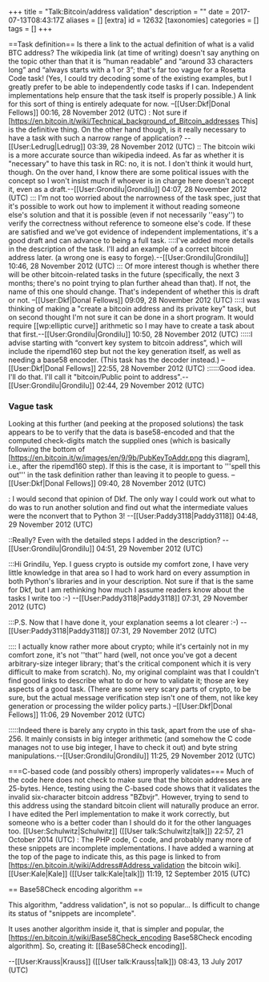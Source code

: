 +++
title = "Talk:Bitcoin/address validation"
description = ""
date = 2017-07-13T08:43:17Z
aliases = []
[extra]
id = 12632
[taxonomies]
categories = []
tags = []
+++

==Task definition==
Is there a link to the actual definition of what is a valid BTC address? The wikipedia link (at time of writing) doesn't say anything on the topic other than that it is “human readable” and “around 33 characters long” and “always starts with a 1 or 3”; that's far too vague for a Rosetta Code task! (Yes, I could try decoding some of the existing examples, but I greatly prefer to be able to independently code tasks if I can. Independent implementations help ensure that the task itself is properly possible.) A link for this sort of thing is entirely adequate for now. –[[User:Dkf|Donal Fellows]] 00:16, 28 November 2012 (UTC)
: Not sure if [https://en.bitcoin.it/wiki/Technical_background_of_Bitcoin_addresses This] is the definitive thing.  On the other hand though, is it really necessary to have a task with such a narrow range of application? --[[User:Ledrug|Ledrug]] 03:39, 28 November 2012 (UTC)
:: The bitcoin wiki is a more accurate source than wikipedia indeed.  As far as whether it is "necessary" to have this task in RC:   no, it is not.  I don't think it would hurt, though.  On the over hand, I know there are some political issues with the concept so I won't insist much if whoever is in charge here doesn't accept it, even as a draft.--[[User:Grondilu|Grondilu]] 04:07, 28 November 2012 (UTC)
::: I'm not too worried about the narrowness of the task spec, just that it's possible to work out how to implement it without reading someone else's solution and that it is possible (even if not necessarily ''easy'') to verify the correctness without reference to someone else's code. If these are satisfied and we've got evidence of independent implementations, it's a good draft and can advance to being a full task.
::::I've added more details in the description of the task.  I'll add an example of a correct bitcoin address later.  (a wrong one is easy to forge).--[[User:Grondilu|Grondilu]] 10:46, 28 November 2012 (UTC)
::: Of more interest though is whether there will be other bitcoin-related tasks in the future (specifically, the next 3 months; there's no point trying to plan further ahead than that). If not, the name of this one should change. That's independent of whether this is draft or not. –[[User:Dkf|Donal Fellows]] 09:09, 28 November 2012 (UTC)
::::I was thinking of making a "create a bitcoin address and its private key" task, but on second thought I'm not sure it can be done in a short program.  It would require [[wp:elliptic curve]] arithmetic so I may have to create a task about that first.--[[User:Grondilu|Grondilu]] 10:50, 28 November 2012 (UTC)
:::::I advise starting with “convert key system to bitcoin address”, which will include the ripemd160 step but not the key generation itself, as well as needing a base58 encoder. (This task has the decoder instead.) –[[User:Dkf|Donal Fellows]] 22:55, 28 November 2012 (UTC)
::::::Good idea.  I'll do that.  I'll call it "bitcoin/Public point to address".--[[User:Grondilu|Grondilu]] 02:44, 29 November 2012 (UTC)


### Vague task

Looking at this further (and peeking at the proposed solutions) the task appears to be to verify that the data is base58-encoded and that the computed check-digits match the supplied ones (which is basically following the bottom of [https://en.bitcoin.it/w/images/en/9/9b/PubKeyToAddr.png this diagram], i.e., after the ripemd160 step). If this is the case, it is important to '''spell this out''' in the task definition rather than leaving it to people to guess. –[[User:Dkf|Donal Fellows]] 09:40, 28 November 2012 (UTC)

: I would second that opinion of Dkf. The only way I could work out what to do was to run another solution and find out what the intermediate values were the nconvert that to Python 3! --[[User:Paddy3118|Paddy3118]] 04:48, 29 November 2012 (UTC)

::Really?  Even with the detailed steps I added in the description? --[[User:Grondilu|Grondilu]] 04:51, 29 November 2012 (UTC)

:::Hi Grindilu, Yep. I guess crypto is outside my comfort zone, I have very little knowledge in that area so I had to work hard on every assumption in both Python's libraries and in your description. Not sure if that is the same for Dkf, but I am rethinking how much I assume readers know about the tasks I write too :-)
 --[[User:Paddy3118|Paddy3118]] 07:31, 29 November 2012 (UTC)

:::P.S. Now that I have done it, your explanation seems a lot clearer :-)
--[[User:Paddy3118|Paddy3118]] 07:31, 29 November 2012 (UTC)

:::: I actually know rather more about crypto; while it's certainly not in my comfort zone, it's not ''that'' hard (well, not once you've got a decent arbitrary-size integer library; that's the critical component which it is very difficult to make from scratch). No, my original complaint was that I couldn't find good links to describe what to do or how to validate it; those are key aspects of a good task. (There are some very scary parts of crypto, to be sure, but the actual message verification step isn't one of them, not like key generation or processing the wilder policy parts.) –[[User:Dkf|Donal Fellows]] 11:06, 29 November 2012 (UTC)

:::::Indeed there is barely any crypto in this task, apart from the use of sha-256.  It mainly consists in big integer arithmetic (and somehow the C code manages not to use big integer, I have to check it out) and byte string manipulations.--[[User:Grondilu|Grondilu]] 11:25, 29 November 2012 (UTC)

===C-based code (and possibly others) improperly validates===
Much of the code here does not check to make sure that the bitcoin addresses are 25-bytes.  Hence, testing using the C-based code shows that it validates the invalid six-character bitcoin address "BZbvjr".  However, trying to send to this address using the standard bitcoin client will naturally produce an error.  I have edited the Perl implementation to make it work correctly, but someone who is a better coder than I should do it for the other languages too. [[User:Schulwitz|Schulwitz]] ([[User talk:Schulwitz|talk]]) 22:57, 21 October 2014 (UTC)
: The PHP code, C code, and probably many more of these snippets are incomplete implementations. I have added a warning at the top of the page to indicate this, as this page is linked to from [https://en.bitcoin.it/wiki/Address#Address_validation the bitcoin wiki]. [[User:Kale|Kale]] ([[User talk:Kale|talk]]) 11:19, 12 September 2015 (UTC)

== Base58Check encoding algorithm ==

This algorithm, "address validation", is not so popular... Is difficult to change its status of "snippets are incomplete".

It uses another algorithm inside it, that is simpler and popular, the [https://en.bitcoin.it/wiki/Base58Check_encoding Base58Check encoding algorithm]. So, creating it: [[Base58Check encoding]].  

--[[User:Krauss|Krauss]] ([[User talk:Krauss|talk]]) 08:43, 13 July 2017 (UTC)
